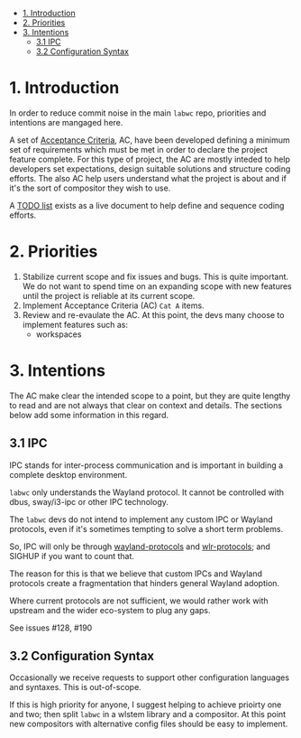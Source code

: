 - [1. Introduction](#1-introduction)
- [2. Priorities](#2-priorities)
- [3. Intentions](#3-intentions)
  - [3.1 IPC](#3.1-IPC)
  - [3.2 Configuration Syntax](#3.2configuration-syntax)

# 1. Introduction

In order to reduce commit noise in the main `labwc` repo, priorities
and intentions are mangaged here.

A set of [Acceptance Criteria], AC, have been developed defining a minimum
set of requirements which must be met in order to declare the project
feature complete. For this type of project, the AC are mostly inteded
to help developers set expectations, design suitable solutions and structure
coding efforts. The also AC help users understand what the project is about
and if it's the sort of compositor they wish to use.

A [TODO list] exists as a live document to help define and sequence coding
efforts.

# 2. Priorities

1. Stabilize current scope and fix issues and bugs. This is quite important.
   We do not want to spend time on an expanding scope with new features until
   the project is reliable at its current scope.
2. Implement Acceptance Criteria (AC) `Cat A` items.
3. Review and re-evaulate the AC. At this point, the devs many choose to
   implement features such as:
   - workspaces

# 3. Intentions

The AC make clear the intended scope to a point, but they are quite lengthy
to read and are not always that clear on context and details. The sections
below add some information in this regard.

## 3.1 IPC

IPC stands for inter-process communication and is important in building a
complete desktop environment.

`labwc` only understands the Wayland protocol. It cannot be controlled with
dbus, sway/i3-ipc or other IPC technology.

The `labwc` devs do not intend to implement any custom IPC or Wayland
protocols, even if it's sometimes tempting to solve a short term problems.

So, IPC will only be through [wayland-protocols] and [wlr-protocols];
and SIGHUP if you want to count that.

The reason for this is that we believe that custom IPCs and Wayland
protocols create a fragmentation that hinders general Wayland adoption.

Where current protocols are not sufficient, we would rather work with
upstream and the wider eco-system to plug any gaps.

See issues #128, #190

## 3.2 Configuration Syntax

Occasionally we receive requests to support other configuration languages
and syntaxes. This is out-of-scope.

If this is high priority for anyone, I suggest helping to achieve prioirty
one and two; then split `labwc` in a wlstem library and a compositor.
At this point new compositors with alternative config files should be easy
to implement.

[Acceptance Criteria]: Acceptance-criteria.md
[TODO list]: TODO.md
[wayland-protocols]: https://gitlab.freedesktop.org/wayland/wayland-protocols
[wlr-protocols]: https://gitlab.freedesktop.org/wlroots/wlr-protocols 

